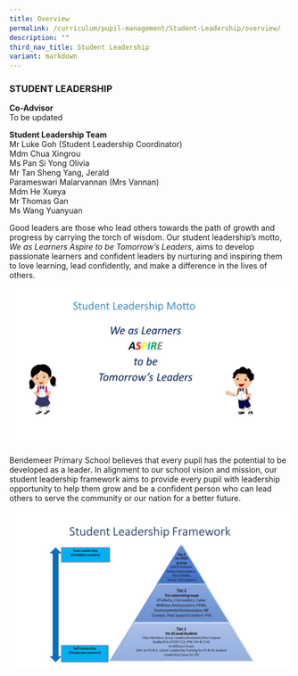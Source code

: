 ```yaml
---
title: Overview
permalink: /curriculum/pupil-management/Student-Leadership/overview/
description: ""
third_nav_title: Student Leadership
variant: markdown
---
```

### STUDENT LEADERSHIP


**Co-Advisor**  <br>
To be updated


**Student Leadership Team**<br>
Mr Luke Goh (Student Leadership Coordinator)<br>
Mdm Chua Xingrou<br>
Ms Pan Si Yong Olivia<br>
Mr Tan Sheng Yang, Jerald<br>
Parameswari Malarvannan (Mrs Vannan)<br>
Mdm He Xueya <br>
Mr Thomas Gan <br>
Ms Wang Yuanyuan<br>



Good leaders are those who lead others towards the path of growth and progress by carrying the torch of wisdom. Our student leadership’s motto, _We as Learners Aspire to be Tomorrow’s Leaders,_ aims to develop passionate learners and confident leaders by nurturing and inspiring them to love learning, lead confidently, and make a difference in the lives of others.

![Slide2.jpeg](/images/Slide2.jpeg)

Bendemeer Primary School believes that every pupil has the potential to be developed as a leader. In alignment to our school vision and mission, our student leadership framework aims to provide every pupil with leadership opportunity to help them grow and be a confident person who can lead others to serve the community or our nation for a better future.

![Slide3.jpg](/images/Slide3.jpg)